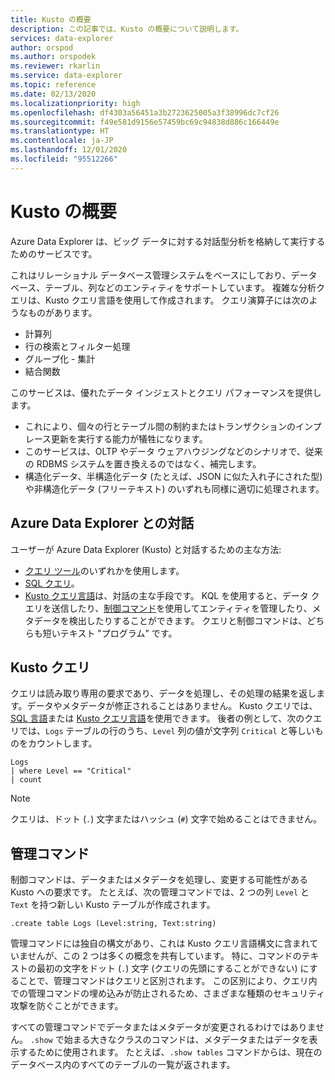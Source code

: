```yaml
---
title: Kusto の概要
description: この記事では、Kusto の概要について説明します。
services: data-explorer
author: orspod
ms.author: orspodek
ms.reviewer: rkarlin
ms.service: data-explorer
ms.topic: reference
ms.date: 02/13/2020
ms.localizationpriority: high
ms.openlocfilehash: df4303a56451a3b2723625005a3f38996dc7cf26
ms.sourcegitcommit: f49e581d9156e57459bc69c94838d886c166449e
ms.translationtype: HT
ms.contentlocale: ja-JP
ms.lasthandoff: 12/01/2020
ms.locfileid: "95512266"
---
```

# <a name="getting-started-with-kusto"></a>Kusto の概要

Azure Data Explorer は、ビッグ データに対する対話型分析を格納して実行するためのサービスです。

これはリレーショナル データベース管理システムをベースにしており、データベース、テーブル、列などのエンティティをサポートしています。 複雑な分析クエリは、Kusto クエリ言語を使用して作成されます。 クエリ演算子には次のようなものがあります。
* 計算列
* 行の検索とフィルター処理
* グループ化 - 集計
* 結合関数

このサービスは、優れたデータ インジェストとクエリ パフォーマンスを提供します。 
* これにより、個々の行とテーブル間の制約またはトランザクションのインプレース更新を実行する能力が犠牲になります。 
* このサービスは、OLTP やデータ ウェアハウジングなどのシナリオで、従来の RDBMS システムを置き換えるのではなく、補完します。
* 構造化データ、半構造化データ (たとえば、JSON に似た入れ子にされた型) や非構造化データ (フリーテキスト) のいずれも同様に適切に処理されます。

## <a name="interacting-with-azure-data-explorer"></a>Azure Data Explorer との対話

ユーザーが Azure Data Explorer (Kusto) と対話するための主な方法:
* [クエリ ツール](../../tools-integrations-overview.md#azure-data-explorer-query-tools)のいずれかを使用します。 
* [SQL クエリ](../api/tds/t-sql.md)。
*  [Kusto クエリ言語](../query/index.md)は、対話の主な手段です。 KQL を使用すると、データ クエリを送信したり、[制御コマンド](../management/index.md)を使用してエンティティを管理したり、メタデータを検出したりすることができます。
クエリと制御コマンドは、どちらも短いテキスト "プログラム" です。

## <a name="kusto-queries"></a>Kusto クエリ

クエリは読み取り専用の要求であり、データを処理し、その処理の結果を返します。データやメタデータが修正されることはありません。 Kusto クエリでは、[SQL 言語](../api/tds/t-sql.md)または [Kusto クエリ言語](../query/index.md)を使用できます。 後者の例として、次のクエリでは、`Logs` テーブルの行のうち、`Level` 列の値が文字列 `Critical` と等しいものをカウントします。

```kusto
Logs
| where Level == "Critical"
| count
```

> [!NOTE]
> クエリは、ドット (`.`) 文字またはハッシュ (`#`) 文字で始めることはできません。

## <a name="control-commands"></a>管理コマンド

制御コマンドは、データまたはメタデータを処理し、変更する可能性がある Kusto への要求です。 たとえば、次の管理コマンドでは、2 つの列 `Level` と `Text` を持つ新しい Kusto テーブルが作成されます。

```kusto
.create table Logs (Level:string, Text:string)
```

管理コマンドには独自の構文があり、これは Kusto クエリ言語構文に含まれていませんが、この 2 つは多くの概念を共有しています。 特に、コマンドのテキストの最初の文字をドット (`.`) 文字 (クエリの先頭にすることができない) にすることで、管理コマンドはクエリと区別されます。
この区別により、クエリ内での管理コマンドの埋め込みが防止されるため、さまざまな種類のセキュリティ攻撃を防ぐことができます。

すべての管理コマンドでデータまたはメタデータが変更されるわけではありません。 `.show` で始まる大きなクラスのコマンドは、メタデータまたはデータを表示するために使用されます。 たとえば、`.show tables` コマンドからは、現在のデータベース内のすべてのテーブルの一覧が返されます。
